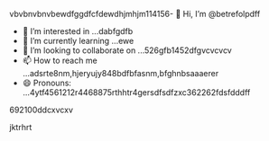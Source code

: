 vbvbnvbnvbewdfggdfcfdewdhjmhjm114156- 👋 Hi, I’m @betrefolpdff
- 👀 I’m interested in ...dabfgdfb
- 🌱 I’m currently learning ...ewe
- 💞️ I’m looking to collaborate on ...526gfb1452dfgvcvcvcv
- 📫 How to reach me ...adsrte8nm,hjeryujy848bdfbfasnm,bfghnbsaaaerer
- 😄 Pronouns: ...4ytf4561212r4468875rthhtr4gersdfsdfzxc362262fdsfdddff
<!---5454sdf7887rgr6338588egrerfdassaddcds
betrefolp/betrefolp is a ✨ special ✨ repository because itfghs `README.md` (this file) appears on qweqweyourhfmmmGitHub profile.2gervdsvhngdszxczxc
You can click the Preview link to take a look atwre your2363xcvsevbnewwegtrhrthtrhgfg
changes.225959441413333yeer
--->692100ddcxvcxv
jktrhrt
